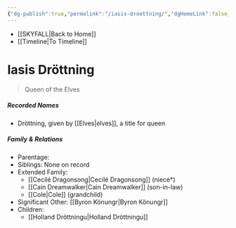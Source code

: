 ```yaml
---
{"dg-publish":true,"permalink":"/iasis-droettning/","dgHomeLink":false,"dgPassFrontmatter":false}
---
```


- [[SKYFALL|Back to Home]]
- [[Timeline|To Timeline]]

# Iasis Dröttning
> Queen of the Elves



##### Recorded Names
- Dröttning, given by [[Elves|elves]], a title for queen

##### Family & Relations
- Parentage: 
- Siblings: None on record
- Extended Family:
	- [[Cecilé Dragonsong|Cecilé Dragonsong]] (niece*)
	- [[Cain Dreamwalker|Cain Dreamwalker]] (son-in-law)
	- [[Cole|Cole]] (grandchild)
- Significant Other: [[Byron Könungr|Byron Könungr]]
- Children:
	- [[Holland Dröttningu|Holland Dröttningu]]